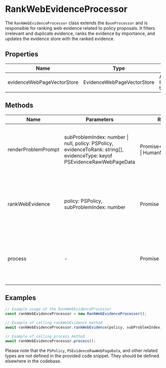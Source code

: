 # RankWebEvidenceProcessor

The `RankWebEvidenceProcessor` class extends the `BaseProcessor` and is responsible for ranking web evidence related to policy proposals. It filters irrelevant and duplicate evidence, ranks the evidence by importance, and updates the evidence store with the ranked evidence.

## Properties

| Name                          | Type                                  | Description                                                                 |
|-------------------------------|---------------------------------------|-----------------------------------------------------------------------------|
| evidenceWebPageVectorStore    | EvidenceWebPageVectorStore            | An instance of `EvidenceWebPageVectorStore` to handle evidence storage.     |

## Methods

| Name                  | Parameters                                      | Return Type | Description                                                                                   |
|-----------------------|-------------------------------------------------|-------------|-----------------------------------------------------------------------------------------------|
| renderProblemPrompt   | subProblemIndex: number \| null, policy: PSPolicy, evidenceToRank: string[], evidenceType: keyof PSEvidenceRawWebPageData | Promise<SystemMessage[] \| HumanMessage[]> | Generates the prompt for the language model to filter and rank policy evidence.               |
| rankWebEvidence       | policy: PSPolicy, subProblemIndex: number       | Promise<void> | Ranks web evidence for a given policy and updates the evidence store with the ranked evidence. |
| process               | -                                               | Promise<void> | Orchestrates the process of ranking web evidence for all sub-problems and policies.           |

## Examples

```typescript
// Example usage of the RankWebEvidenceProcessor
const rankWebEvidenceProcessor = new RankWebEvidenceProcessor();

// Example of calling rankWebEvidence method
await rankWebEvidenceProcessor.rankWebEvidence(policy, subProblemIndex);

// Example of calling process method
await rankWebEvidenceProcessor.process();
```

Please note that the `PSPolicy`, `PSEvidenceRawWebPageData`, and other related types are not defined in the provided code snippet. They should be defined elsewhere in the codebase.